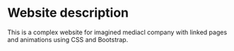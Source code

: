 # Website description

This is a complex website for imagined mediacl company with linked pages and animations
using CSS and Bootstrap.
